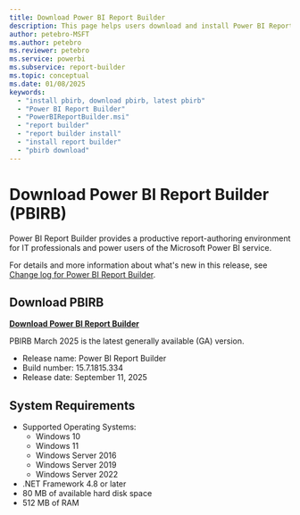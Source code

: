```yaml
---
title: Download Power BI Report Builder
description: This page helps users download and install Power BI Report Builder.
author: petebro-MSFT
ms.author: petebro
ms.reviewer: petebro
ms.service: powerbi
ms.subservice: report-builder
ms.topic: conceptual
ms.date: 01/08/2025
keywords:
  - "install pbirb, download pbirb, latest pbirb"
  - "Power BI Report Builder"
  - "PowerBIReportBuilder.msi"
  - "report builder"
  - "report builder install"
  - "install report builder"
  - "pbirb download"
---
```


# Download Power BI Report Builder (PBIRB)

Power BI Report Builder provides a productive report-authoring environment for IT professionals and power users of the Microsoft Power BI service.

For details and more information about what's new in this release, see [Change log for Power BI Report Builder](paginated-reports-change-log.md).

## Download PBIRB

**[Download Power BI Report Builder](https://aka.ms/pbireportbuilderexe)**

PBIRB March 2025 is the latest generally available (GA) version.

- Release name: Power BI Report Builder
- Build number: 15.7.1815.334
- Release date: September 11, 2025

## System Requirements

- Supported Operating Systems:
  - Windows 10
  - Windows 11
  - Windows Server 2016
  - Windows Server 2019
  - Windows Server 2022
- .NET Framework 4.8 or later
- 80 MB of available hard disk space
- 512 MB of RAM
